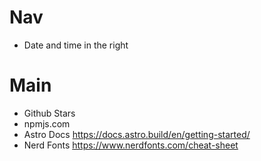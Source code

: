 # Nav

- Date and time in the right

# Main

- Github Stars
- npmjs.com
- Astro Docs https://docs.astro.build/en/getting-started/
- Nerd Fonts https://www.nerdfonts.com/cheat-sheet